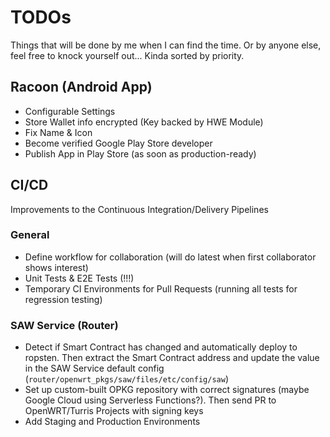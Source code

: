 # TODOs
Things that will be done by me when I can find the time. Or by anyone else, feel free to knock yourself out...
Kinda sorted by priority.

## Racoon (Android App)
* Configurable Settings
* Store Wallet info encrypted (Key backed by HWE Module)
* Fix Name & Icon
* Become verified Google Play Store developer
* Publish App in Play Store (as soon as production-ready)

## CI/CD
Improvements to the Continuous Integration/Delivery Pipelines

### General
* Define workflow for collaboration (will do latest when first collaborator shows interest)
* Unit Tests & E2E Tests (!!!)
* Temporary CI Environments for Pull Requests (running all tests for regression testing)

### SAW Service (Router)
* Detect if Smart Contract has changed and automatically deploy to ropsten. Then extract the Smart Contract address and update the value in the SAW Service default config (`router/openwrt_pkgs/saw/files/etc/config/saw`)
* Set up custom-built OPKG repository with correct signatures (maybe Google Cloud using Serverless Functions?). Then send PR to OpenWRT/Turris Projects with signing keys
* Add Staging and Production Environments
